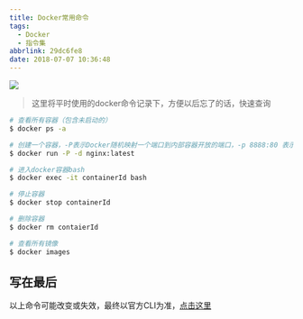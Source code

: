 ```yaml
---
title: Docker常用命令
tags:
  - Docker
  - 指令集
abbrlink: 29dc6fe8
date: 2018-07-07 10:36:48
---
```

![](http://or0g12e5e.bkt.clouddn.com/2018-07-07-024107.png)

> 这里将平时使用的docker命令记录下，方便以后忘了的话，快速查询

```bash
# 查看所有容器（包含未启动的）
$ docker ps -a

# 创建一个容器，-P表示Docker随机映射一个端口到内部容器开放的端口，-p 8888:80 表示指定端口映射容器80
$ docker run -P -d nginx:latest 

# 进入docker容器bash
$ docker exec -it containerId bash

# 停止容器
$ docker stop containerId

# 删除容器
$ docker rm contaierId

# 查看所有镜像
$ docker images
```
## 写在最后
以上命令可能改变或失效，最终以官方CLI为准，[点击这里](https://docs.docker.com/engine/reference/run/)
